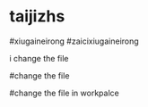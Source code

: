 # taijizhs
#xiugaineirong
#zaicixiugaineirong


i change the file

#change the file

#change the file in workpalce

